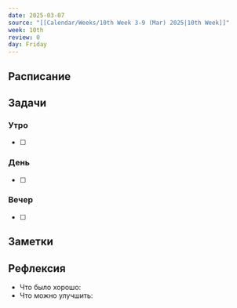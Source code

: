 ```yaml
---
date: 2025-03-07
source: "[[Calendar/Weeks/10th Week 3-9 (Mar) 2025|10th Week]]"
week: 10th
review: 0
day: Friday
---
```



## Расписание

## Задачи

### Утро

- [ ]

### День

- [ ]

### Вечер

- [ ]

## Заметки

## Рефлексия

- Что было хорошо:
- Что можно улучшить: